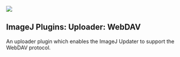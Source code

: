 [![](http://jenkins.imagej.net/job/ImageJ-plugins-uploader-WebDAV/lastBuild/badge/icon)](http://jenkins.imagej.net/job/ImageJ-plugins-uploader-WebDAV/)

ImageJ Plugins: Uploader: WebDAV
--------------------------------

An uploader plugin which enables the ImageJ Updater to support the WebDAV
protocol.
